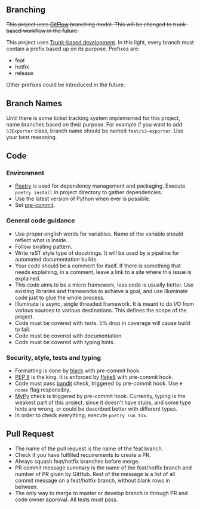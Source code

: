 ## Branching
~~This project uses [GitFlow](https://www.atlassian.com/git/tutorials/comparing-workflows/gitflow-workflow)
branching model. This will be changed to trunk-based workflow in the future.~~

This project uses [Trunk-based development](https://www.atlassian.com/continuous-delivery/continuous-integration/trunk-based-development).
In this light, every branch must contain a prefix based up on its purpose.
Prefixes are:
- feat
- hotfix
- release

Other prefixes could be introduced in the future.

## Branch Names
Until there is some ticket tracking system implemented for this project, name
branches based on their purpose. For example if you want to add `S3Exporter`
class, branch name should be named `feat/s3-exporter`. Use your best reasoning.

## Code
### Environment
- [Poetry](https://python-poetry.org/) is used for dependency management and
packaging. Execute `poetry install` in project directory to gather
dependencies.
- Use the latest version of Python when ever is possible.
- Set [pre-commit](https://pre-commit.com/).
### General code guidance
- Use proper english words for variables. Name of the variable should reflect
what is inside.
- Follow existing pattern.
- Write reST style type of docstrings. It will be used by a pipeline for
automated documentation builds.
- Your code should be a comment for itself. If there is something that needs
explaining, in a comment, leave a link to a site where this issue is explained.
- This code aims to be a micro framework, less code is usually better. Use
existing libraries and frameworks to achieve a goal, and use Illuminate code
just to glue the whole process.
- Illuminate is async, single threaded framework. It is meant to do I/O from
various sources to various destinations. This defines the scope of the project.
- Code must be covered with tests. 5% drop in coverage will cause build to
fail.
- Code must be covered with documentation.
- Code must be covered with typing hints.
### Security, style, tests and typing
- Formatting is done by [black](https://black.readthedocs.io/en/stable/) with
pre-commit hook.
- [PEP 8](https://peps.python.org/pep-0008/) is the king. It is enforced by
[flake8](https://flake8.pycqa.org/en/latest/) with pre-commit hook.
- Code must pass [bandit](https://bandit.readthedocs.io/en/latest/) check,
triggered by pre-commit hook. Use `# nosec` flag responsibly.
- [MyPy](http://mypy-lang.org/) check is triggered by pre-commit hook.
Currently, typing is the weakest part of this project, since it doesn't have
stubs, and some type hints are wrong, or could be described better with
different types.
- In order to check everything, execute `poetry run tox`.
## Pull Request
- The name of the pull request is the name of the feat branch.
- Check if you have fulfilled requirements to create a PR.
- Always squash feat/hotfix branches before merge.
- PR commit message summary is the name of the feat/hotfix branch and number of
PR given by GitHub. Rest of the message is a list of all commit message on a
feat/hotfix branch, without blank rows in between.
- The only way to merge to master or develop branch is through PR and code
owner approval. All tests must pass.
